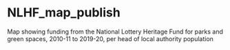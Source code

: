 # NLHF_map_publish
Map showing funding from the National Lottery Heritage Fund for parks and green spaces, 2010-11 to 2019-20, per head of local authority population
